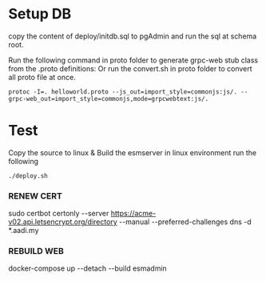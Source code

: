 

# Setup DB
copy the content of deploy/initdb.sql to pgAdmin and run the sql at schema root.


Run the following command in proto folder to generate grpc-web stub class from the .proto definitions:
Or run the convert.sh in proto folder to convert all proto file at once.
```
protoc -I=. helloworld.proto --js_out=import_style=commonjs:js/. --grpc-web_out=import_style=commonjs,mode=grpcwebtext:js/.
```


# Test
Copy the source to linux & Build the esmserver in linux environment
run the following
```
./deploy.sh

```

### RENEW CERT
sudo certbot certonly --server https://acme-v02.api.letsencrypt.org/directory --manual --preferred-challenges dns -d *.aadi.my

### REBUILD WEB
docker-compose up --detach --build esmadmin
